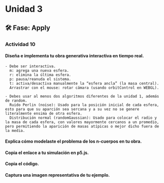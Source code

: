 # Unidad 3


## 🛠 Fase: Apply

### Actividad 10

#### Diseña e implementa tu obra generativa interactiva en tiempo real.
    - Debe ser interactiva.
      m: agrega una nueva esfera.
      r: elimina la última esfera.
      p: pausa/reanuda el sistema.
      t: activa/desactiva manualmente la “esfera ancla” (la masa central).
      Arrastrar con el mouse: rotar cámara (usando orbitControl en WEBGL).
      
    - Debes usar al menos dos algoritmos diferentes de la unidad 1, además de random.
      Ruido Perlin (noise): Usado para la posición inicial de cada esfera, esto para que su aparción sea sercana y a su vez no se genere literalmente ensima de otra esfera.
      Distribución normal (randomGaussian): Usado para colocar el radio y la masa de cada esfera, con valores mayormente cercanos a un promedio, pero permitiendo la aparición de masas atípicas o mejor dicho fuera de la media.
      
#### Explica cómo modelaste el problema de los n-cuerpos en tu obra.

#### Copia el enlace a tu simulación en p5.js.

#### Copia el código.

#### Captura una imagen representativa de tu ejemplo.




